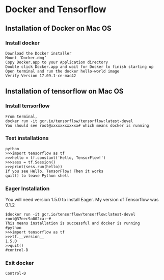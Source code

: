 # Docker and Tensorflow
## Installation of Docker on Mac OS
### Install docker
```
Download the Docker installer
Mount ‘Docker.dmg’
Copy Docker.app to your Application directory
Double click Docker.app and wait for Docker to finish starting up
Open terminal and run the docker hello-world image
Verify Version 17.09.1-ce-mac42
```


## Installation of tensorflow on Mac OS
### Install tensorflow

```
From terminal,
docker run -it gcr.io/tensorflow/tensorflow:latest-devel
You should see root@xxxxxxxxxxxx# which means docker is running
```

### Test installations

```
python
>>>import tensorflow as tf
>>>hello = tf.constant('Hello, TensorFlow!')
>>>sess = tf.Session()
>>>print(sess.run(hello))
If you see Hello, TensorFlow! Then it works
quit() to leave Python shell
```

### Eager Installation
You will need version 1.5.0 to install Eager.  My version of Tensorflow was 0.1.2
```
$docker run -it gcr.io/tensorflow/tensorflow:latest-devel
root@37eec9a002ca:~# 
This means installation is successful and docker is running
#python
>>>import tensorflow as tf
>>>tf.__version__
1.5.0
>>quit() 
#control-D
```

### Exit docker
```
Control-D
```
